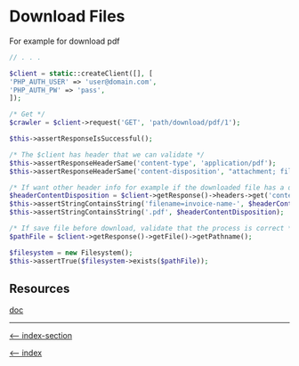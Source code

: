 # Download Files

For example for download pdf

```php
// . . .

$client = static::createClient([], [
'PHP_AUTH_USER' => 'user@domain.com',
'PHP_AUTH_PW' => 'pass',
]);

/* Get */
$crawler = $client->request('GET', 'path/download/pdf/1');

$this->assertResponseIsSuccessful();

/* The $client has header that we can validate */
$this->assertResponseHeaderSame('content-type', 'application/pdf');
$this->assertResponseHeaderSame('content-disposition', "attachment; filename=innvoice-name.pdf");u

/* If want other header info for example if the downloaded file has a dynamic name */
$headerContentDisposition = $client->getResponse()->headers->get('content-disposition');
$this->assertStringContainsString('filename=invoice-name-', $headerContentDisposition); /* The name has date */
$this->assertStringContainsString('.pdf', $headerContentDisposition);

/* If save file before download, validate that the process is correct */
$pathFile = $client->getResponse()->getFile()->getPathname();

$filesystem = new Filesystem();
$this->assertTrue($filesystem->exists($pathFile));

```

## Resources

[doc](https://symfony.com/doc/current/components/dom_crawler.html#forms)

---

[<-- index-section](/testing/index.md)

[<-- index](/README.md)
